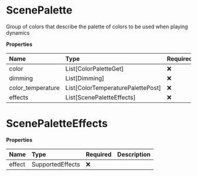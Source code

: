 # ScenePalette

Group of colors that describe the palette of colors to be used when playing dynamics

**Properties**

| Name              | Type                              | Required | Description |
| :---------------- | :-------------------------------- | :------- | :---------- |
| color             | List[ColorPaletteGet]             | ❌       |             |
| dimming           | List[Dimming]                     | ❌       |             |
| color_temperature | List[ColorTemperaturePalettePost] | ❌       |             |
| effects           | List[ScenePaletteEffects]         | ❌       |             |

# ScenePaletteEffects

**Properties**

| Name   | Type             | Required | Description |
| :----- | :--------------- | :------- | :---------- |
| effect | SupportedEffects | ❌       |             |

<!-- This file was generated by liblab | https://liblab.com/ -->
